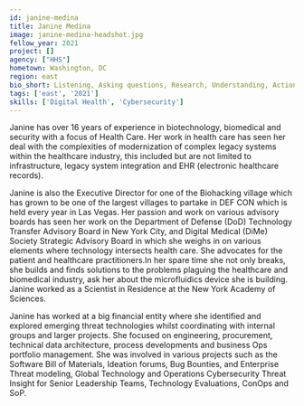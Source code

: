 ```yaml
---
id: janine-medina
title: Janine Medina
image: janine-medina-headshot.jpg
fellow_year: 2021
project: []
agency: ["HHS"]
hometown: Washington, DC
region: east
bio_short: Listening, Asking questions, Research, Understanding, Action
tags: ['east', '2021']
skills: ['Digital Health', 'Cybersecurity']
---
```

Janine has over 16 years of experience in biotechnology, biomedical and security with a focus of Health Care. Her work in health care has seen her deal with the complexities of modernization of complex legacy systems within the healthcare industry, this included but are not limited to infrastructure, legacy system integration and EHR (electronic healthcare records).

Janine is also the Executive Director for one of the Biohacking village which has grown to be one of the largest villages to partake in DEF CON which is held every year in Las Vegas. Her passion and work on various advisory boards has seen her work on the Department of Defense (DoD) Technology Transfer Advisory Board in New York City, and Digital Medical (DiMe) Society Strategic Advisory Board in which she weighs in on various elements where technology intersects health care.  She advocates for the patient and healthcare practitioners.In her spare time she not only breaks, she builds and finds solutions to the problems plaguing the healthcare and biomedical industry, ask her about the microfluidics device she is building. Janine worked as a Scientist in Residence at the New York Academy of Sciences.

Janine has worked at a big financial entity where she identified and explored emerging threat technologies whilst coordinating with internal groups and larger projects. She focused on engineering, procurement, technical data architecture, process developments and business Ops portfolio management. She was involved in various projects such as the Software Bill of Materials, Ideation forums, Bug Bounties, and Enterprise Threat modeling, Global Technology and Operations Cybersecurity Threat Insight for Senior Leadership Teams, Technology Evaluations, ConOps and SoP.
